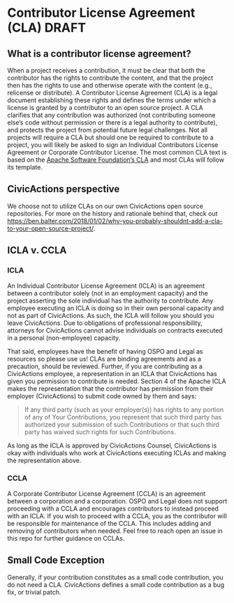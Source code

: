 # Contributor License Agreement (CLA) DRAFT

## What is a contributor license agreement?

When a project receives a contribution, it must be clear that both the contributor has the rights to contribute the content, and that the project then has the rights to use and otherwise operate with the content (e.g., relicense or distribute). A Contributor License Agreement (CLA) is a legal document establishing these rights and defines the terms under which a license is granted by a contributor to an open source project. A CLA clarifies that any contribution was authorized (not contributing someone else’s code without permission or there is a legal authority to contribute), and protects the project from potential future legal challenges. Not all projects will require a CLA but should one be required to contribute to a project, you will likely be asked to sign an Individual Contributors License Agreement or Corporate Contributor License. The most common CLA text is based on the [Apache Software Foundation’s CLA](https://www.apache.org/licenses/contributor-agreements.html) and most CLAs will follow its template.

## CivicActions perspective

We choose not to utilize CLAs on our own CivicActions open source repositories. For more on the history and rationale behind that, check out <https://ben.balter.com/2018/01/02/why-you-probably-shouldnt-add-a-cla-to-your-open-source-project/>.

## ICLA v. CCLA

### ICLA

An Individual Contributor License Agreement (ICLA) is an agreement between a contributor solely (not in an employment capacity) and the project asserting the sole individual has the authority to contribute. Any employee executing an ICLA is doing so in their own personal capacity and not as part of CivicActions. As such, the ICLA will follow you should you leave CivicActions. Due to obligations of professional responsibility, attorneys for CivicActions cannot advise individuals on contracts executed in a personal (non-employee) capacity.

That said, employees have the benefit of having OSPO and Legal as resources so please use us! CLAs are binding agreements and as a precaution, should be reviewed. Further, if you are contributing as a CivicActions employee, a representation in an ICLA that CivicActions has given you permission to contribute is needed. Section 4 of the Apache ICLA makes the representation that the contributor has permission from their employer (CivicActions) to submit code owned by them and says:

> If any third party (such as your employer(s)) has rights to any portion of any of Your Contributions, you represent that such third party has authorized your submission of such Contributions or that such third party has waived such rights for such Contributions.

As long as the ICLA is approved by CivicActions Counsel, CivicActions is okay with individuals who work at CivicActions executing ICLAs and making the representation above.

### CCLA

A Corporate Contributor License Agreement (CCLA) is an agreement between a corporation and a corporation. OSPO and Legal does not support proceeding with a CCLA and encourages contributors to instead proceed with an ICLA. If you wish to proceed with a CCLA, you as the contributor will be responsible for maintenance of the CCLA. This includes adding and removing of contributors when needed. Feel free to reach open an issue in this repo for further guidance on CCLAs.

## Small Code Exception

Generally, if your contribution constitutes as a small code contribution, you do not need a CLA. CivicActions defines a small code contribution as a bug fix, or trivial patch.
